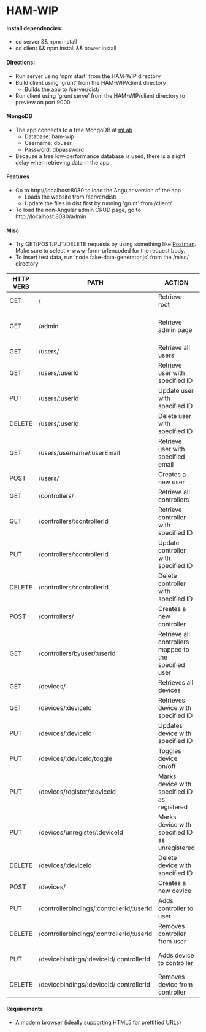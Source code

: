 # HAM-WIP

#### Install dependencies:
* cd server && npm install
* cd client && npm install && bower install

#### Directions:
* Run server using 'npm start' from the HAM-WIP directory
* Build client using 'grunt' from the HAM-WIP/client directory
	* Builds the app to /server/dist/
* Run client using 'grunt serve' from the HAM-WIP/client directory to preview on port 9000

#### MongoDB
* The app connects to a free MongoDB at [mLab](https://mlab.com)
	* Database: ham-wip
	* Username: dbuser
	* Password: dbpassword
* Because a free low-performance database is used, there is a slight delay when retrieving data in the app

#### Features
* Go to http://localhost:8080 to load the Angular version of the app
	* Loads the website from /server/dist/
	* Update the files in dist first by running 'grunt' from /client/
* To load the non-Angular admin CRUD page, go to http://localhost:8080/admin

#### Misc
* Try GET/POST/PUT/DELETE requests by using something like [Postman](https://www.getpostman.com). Make sure to select x-www-form-urlencoded for the request body.
* To insert test data, run 'node fake-data-generator.js' from the /misc/ directory

HTTP VERB | PATH | ACTION | RETURN VALUE
--- | --- | --- | ---
GET | / | Retrieve root | index.html
GET | /admin | Retrieve admin page | Serves the admin CRUD interface
GET | /users/ | Retrieve all users | JSON object
GET | /users/:userId | Retrieve user with specified ID | JSON object
PUT | /users/:userId | Update user with specified ID | 
DELETE | /users/:userId | Delete user with specified ID |
GET | /users/username/:userEmail | Retrieve user with specified email | JSON object
POST | /users/ | Creates a new user | 
GET | /controllers/ | Retrieve all controllers | JSON object
GET | /controllers/:controllerId | Retrieve controller with specified ID | JSON object
PUT | /controllers/:controllerId | Update controller with specified ID |
DELETE | /controllers/:controllerId | Delete controller with specified ID |
POST | /controllers/ | Creates a new controller | 
GET | /controllers/byuser/:userId | Retrieve all controllers mapped to the specified user | JSON object
GET | /devices/ | Retrieves all devices | JSON object
GET | /devices/:deviceId | Retrieves device with specified ID | JSON object
PUT | /devices/:deviceId | Updates device with specified ID | 
PUT | /devices/:deviceId/toggle | Toggles device on/off | 
PUT | /devices/register/:deviceId | Marks device with specified ID as registered | The updated JSON object
PUT | /devices/unregister/:deviceId | Marks device with specified ID as unregistered | The updated JSON object
DELETE | /devices/:deviceId | Delete device with specified ID |
POST | /devices/ | Creates a new device |
PUT | /controllerbindings/:controllerId/:userId | Adds controller to user | HTTP Status Codes
DELETE | /controllerbindings/:controllerId/:userId | Removes controller from user | HTTP Status Codes
PUT | /devicebindings/:deviceId/:controllerId | Adds device to controller | HTTP Status Codes
DELETE | /devicebindings/:deviceId/:controllerId | Removes device from controller | HTTP Status Codes

#### Requirements
* A modern browser (ideally supporting HTML5 for prettified URLs)